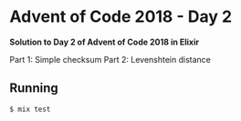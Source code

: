# Advent of Code 2018 - Day 2

**Solution to Day 2 of Advent of Code 2018 in Elixir**

Part 1: Simple checksum
Part 2: Levenshtein distance

## Running

```sh
$ mix test
```

